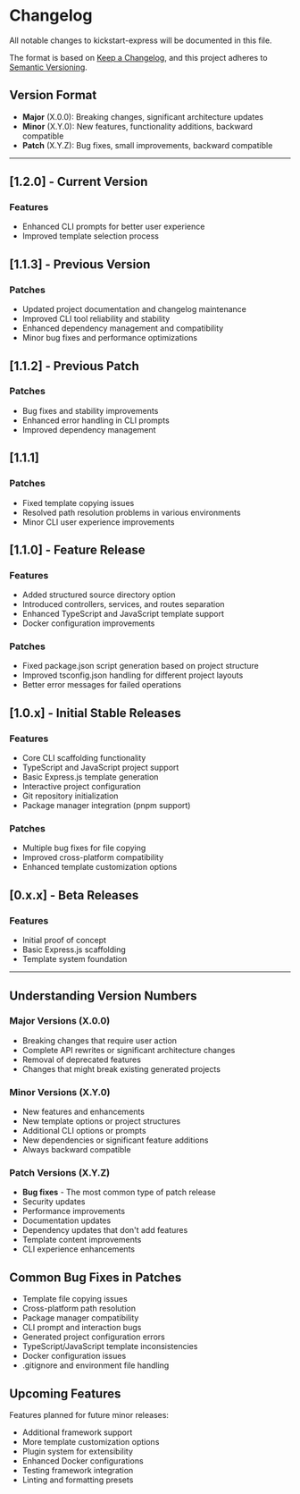 # Changelog

All notable changes to kickstart-express will be documented in this file.

The format is based on [Keep a Changelog](https://keepachangelog.com/en/1.0.0/), and this project adheres to [Semantic Versioning](https://semver.org/spec/v2.0.0.html).

## Version Format
- **Major** (X.0.0): Breaking changes, significant architecture updates
- **Minor** (X.Y.0): New features, functionality additions, backward compatible
- **Patch** (X.Y.Z): Bug fixes, small improvements, backward compatible

---

## [1.2.0] - Current Version
### Features
- Enhanced CLI prompts for better user experience
- Improved template selection process

## [1.1.3] - Previous Version
### Patches
- Updated project documentation and changelog maintenance
- Improved CLI tool reliability and stability
- Enhanced dependency management and compatibility
- Minor bug fixes and performance optimizations

## [1.1.2] - Previous Patch
### Patches
- Bug fixes and stability improvements
- Enhanced error handling in CLI prompts
- Improved dependency management

## [1.1.1] 
### Patches
- Fixed template copying issues
- Resolved path resolution problems in various environments
- Minor CLI user experience improvements

## [1.1.0] - Feature Release
### Features
- Added structured source directory option
- Introduced controllers, services, and routes separation
- Enhanced TypeScript and JavaScript template support
- Docker configuration improvements

### Patches
- Fixed package.json script generation based on project structure
- Improved tsconfig.json handling for different project layouts
- Better error messages for failed operations

## [1.0.x] - Initial Stable Releases
### Features
- Core CLI scaffolding functionality
- TypeScript and JavaScript project support
- Basic Express.js template generation
- Interactive project configuration
- Git repository initialization
- Package manager integration (pnpm support)

### Patches
- Multiple bug fixes for file copying
- Improved cross-platform compatibility
- Enhanced template customization options

## [0.x.x] - Beta Releases
### Features
- Initial proof of concept
- Basic Express.js scaffolding
- Template system foundation

---

## Understanding Version Numbers

### Major Versions (X.0.0)
- Breaking changes that require user action
- Complete API rewrites or significant architecture changes
- Removal of deprecated features
- Changes that might break existing generated projects

### Minor Versions (X.Y.0)
- New features and enhancements
- New template options or project structures
- Additional CLI options or prompts
- New dependencies or significant feature additions
- Always backward compatible

### Patch Versions (X.Y.Z)
- **Bug fixes** - The most common type of patch release
- Security updates
- Performance improvements
- Documentation updates
- Dependency updates that don't add features
- Template content improvements
- CLI experience enhancements

## Common Bug Fixes in Patches
- Template file copying issues
- Cross-platform path resolution
- Package manager compatibility
- CLI prompt and interaction bugs
- Generated project configuration errors
- TypeScript/JavaScript template inconsistencies
- Docker configuration issues
- .gitignore and environment file handling

## Upcoming Features
Features planned for future minor releases:
- Additional framework support
- More template customization options
- Plugin system for extensibility
- Enhanced Docker configurations
- Testing framework integration
- Linting and formatting presets